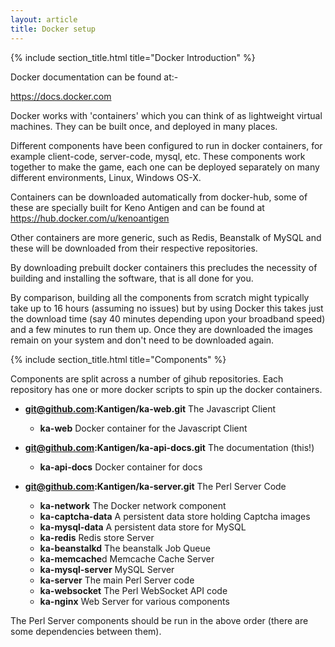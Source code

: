 ```yaml
---
layout: article
title: Docker setup
---
```


{% include section_title.html title="Docker Introduction" %}

Docker documentation can be found at:-

  https://docs.docker.com

Docker works with 'containers' which you can think of as lightweight
virtual machines. They can be built once, and deployed in many places.

Different components have been configured to run in docker
containers, for example client-code, server-code, mysql, etc. These 
components work together to make the game, each one can be deployed
separately on many different environments, Linux, Windows OS-X.

Containers can be downloaded automatically from docker-hub, some of these
are specially built for Keno Antigen and can be found at https://hub.docker.com/u/kenoantigen

Other containers are more generic, such as Redis, Beanstalk of MySQL and 
these will be downloaded from their respective repositories.

By downloading prebuilt docker containers this precludes the necessity of
building and installing the software, that is all done for you. 

By comparison, building all the components from scratch might typically
take up to 16 hours (assuming no issues) but by using Docker this takes 
just the download time (say 40 minutes depending upon your broadband speed)
and a few minutes to run them up. Once they are downloaded the images
remain on your system and don't need to be downloaded again.


{% include section_title.html title="Components" %}

Components are split across a number of gihub repositories. Each repository
has one or more docker scripts to spin up the docker containers.

  * **git@github.com:Kantigen/ka-web.git** The Javascript Client
    * **ka-web** Docker container for the Javascript Client

  * **git@github.com:Kantigen/ka-api-docs.git** The documentation (this!)
    * **ka-api-docs** Docker container for docs

  * **git@github.com:Kantigen/ka-server.git** The Perl Server Code
    * **ka-network** The Docker network component
    * **ka-captcha-data** A persistent data store holding Captcha images
    * **ka-mysql-data** A persistent data store for MySQL
    * **ka-redis** Redis store Server
    * **ka-beanstalkd** The beanstalk Job Queue
    * **ka-memcache**d Memcache Cache Server
    * **ka-mysql-server** MySQL Server
    * **ka-server** The main Perl Server code
    * **ka-websocket** The Perl WebSocket API code
    * **ka-nginx** Web Server for various components

The Perl Server components should be run in the above order (there are some
dependencies between them).

